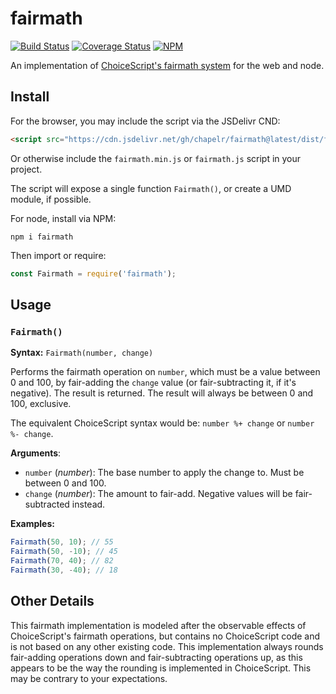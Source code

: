 # fairmath

[![Build Status](https://travis-ci.org/ChapelR/fairmath.svg?branch=master)](https://travis-ci.org/ChapelR/fairmath) [![Coverage Status](https://coveralls.io/repos/github/ChapelR/fairmath/badge.svg?branch=master)](https://coveralls.io/github/ChapelR/fairmath?branch=master) [![NPM](https://nodei.co/npm/fairmath.png?mini=true)](https://npmjs.org/package/fairmath)

An implementation of [ChoiceScript's fairmath system](https://choicescriptdev.fandom.com/wiki/Arithmetic_operators#Fairmath) for the web and node.

## Install

For the browser, you may include the script via the JSDelivr CND:

```html
<script src="https://cdn.jsdelivr.net/gh/chapelr/fairmath@latest/dist/fairmath.min.js" type="text/javascript"></script>
```

Or otherwise include the `fairmath.min.js` or `fairmath.js` script in your project.

The script will expose a single function `Fairmath()`, or create a UMD module, if possible.

For node, install via NPM:

```shell
npm i fairmath
```

Then import or require:

```javascript
const Fairmath = require('fairmath');
```

## Usage

### `Fairmath()`

**Syntax:** `Fairmath(number, change)`

Performs the fairmath operation on `number`, which must be a value between 0 and 100, by fair-adding the `change` value (or fair-subtracting it, if it's negative). The result is returned. The result will always be between 0 and 100, exclusive.

The equivalent ChoiceScript syntax would be: `number %+ change` or `number %- change`.

**Arguments**:

- `number` (*number*): The base number to apply the change to. Must be between 0 and 100.
- `change` (*number*): The amount to fair-add. Negative values will be fair-subtracted instead.

**Examples:**

```javascript
Fairmath(50, 10); // 55 
Fairmath(50, -10); // 45
Fairmath(70, 40); // 82
Fairmath(30, -40); // 18
```

## Other Details

This fairmath implementation is modeled after the observable effects of ChoiceScript's fairmath operations, but contains no ChoiceScript code and is not based on any other existing code. This implementation always rounds fair-adding operations down and fair-subtracting operations up, as this appears to be the way the rounding is implemented in ChoiceScript. This may be contrary to your expectations.